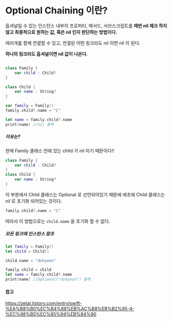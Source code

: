 # Optional Chaining 이란?

옵셔널일 수 있는 인스턴스 내부의 프로퍼티, 메서드, 서브스크립트를 <b>매번 nil 체크 하지않고 최종적으로 원하는 값, 혹은 nil 인지 판단하는 방법이다.</b>

여러개를 함께 연결할 수 있고, 연결된 어떤 링크라도 nil 이면 nil 이 된다.

<b>하나의 링크라도 옵셔널이면 nil 값이 나온다.</b>

```swift

class Family {
    var child : Child?
}

class Child {
    var name : String?
}

var family = Family()
family.child?.name = "C"

let name = family.child?.name
print(name) //nil 출력
```

##### 이유는?

현재 Family 클래스 안에 있는 child 가 nil 이기 때문이다!!
```swift
class Family {
    var child : Child? 
}
class Child {
    var name : String?
}
```
이 부분에서 Child 클래스는 Optional 로 선언되어있기 때문에 애초에 Child 클래스는 nil 로 초기화 되어있는 것이다.

```swift
family.child?.name = "C"
```
따라서 이 방법으로는 ```child.name``` 을 초기화 할 수 없다.

##### 모든 링크에 인스턴스 참조
```swift
let family = Family()
let child = Child()

child.name = "dohyeon"

family.child = child
let name = family.child?.name
print(name) //Optional("dohyeon") 출력
```

#### 참고
https://zetal.tistory.com/entry/swift-%EA%B8%B0%EC%B4%88%EB%AC%B8%EB%B2%95-4-%EC%98%B5%EC%85%94%EB%84%90